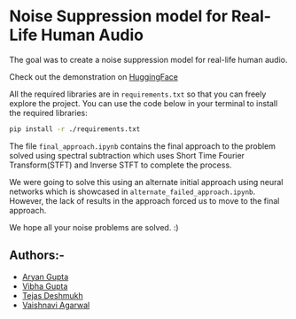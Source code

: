 # Noise Suppression model for Real-Life Human Audio

The goal was to create a noise suppression model for real-life human audio.

Check out the demonstration on [HuggingFace](https://huggingface.co/spaces/aryanthepain/Noise_Suppression_Model)

All the required libraries are in `requirements.txt` so that you can freely explore the project.
You can use the code below in your terminal to install the required libraries:

```bash
pip install -r ./requirements.txt
```

The file `final_approach.ipynb` contains the final approach to the problem solved using spectral subtraction which uses Short Time Fourier Transform(STFT) and Inverse STFT to complete the process.

We were going to solve this using an alternate initial approach using neural networks which is showcased in `alternate_failed_approach.ipynb`. However, the lack of results in the approach forced us to move to the final approach.

We hope all your noise problems are solved. :)

## Authors:-

- [Aryan Gupta](https://github.com/aryanthepain)
- [Vibha Gupta](https://github.com/Vibha17)
- [Tejas Deshmukh](https://github.com/tejas615)
- [Vaishnavi Agarwal](https://github.com/VA0910)
